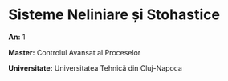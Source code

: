 # Sisteme Neliniare și Stohastice

**An:** 1

**Master:** Controlul Avansat al Proceselor

**Universitate:** Universitatea Tehnică din Cluj-Napoca
